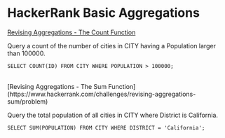 # HackerRank Basic Aggregations

[Revising Aggregations - The Count Function](https://www.hackerrank.com/challenges/revising-aggregations-the-count-function/problem)
<br /> 

Query a count of the number of cities in CITY having a Population larger than 100000.

```
SELECT COUNT(ID) FROM CITY WHERE POPULATION > 100000;
 ```

<br /> 
[Revising Aggregations - The Sum Function](https://www.hackerrank.com/challenges/revising-aggregations-sum/problem)
<br /> 

Query the total population of all cities in CITY where District is California.

```
SELECT SUM(POPULATION) FROM CITY WHERE DISTRICT = 'California';
 ```

